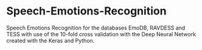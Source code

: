 # Speech-Emotions-Recognition
Speech Emotions Recognition for the databases EmoDB, RAVDESS and TESS with use of the 10-fold cross validation with the Deep Neural Network created with the Keras and Python.
